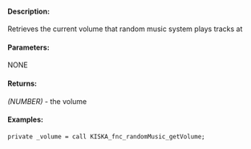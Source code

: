 #### Description:
Retrieves the current volume that random music system plays tracks at

#### Parameters:
NONE

#### Returns:
*(NUMBER)* - the volume

#### Examples:
```sqf
private _volume = call KISKA_fnc_randomMusic_getVolume;
   ```

